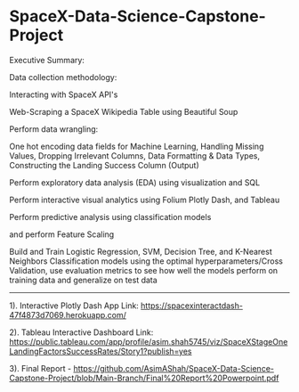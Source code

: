 # SpaceX-Data-Science-Capstone-Project
Executive Summary:​

Data collection methodology​:

Interacting with SpaceX API's​

Web-Scraping a SpaceX Wikipedia Table using Beautiful Soup ​

Perform data wrangling​:

One hot encoding data fields for Machine Learning, Handling Missing Values, Dropping Irrelevant Columns, Data Formatting & Data Types, Constructing the Landing Success Column (Output)​

Perform exploratory data analysis (EDA) using visualization and SQL​

Perform interactive visual analytics using Folium Plotly Dash​, and Tableau

Perform predictive analysis using classification models​

and perform Feature Scaling​

Build and Train Logistic Regression, SVM, Decision Tree, and K-Nearest Neighbors Classification models using the optimal hyperparameters/Cross Validation, use evaluation metrics to see how well the models perform on training data and generalize on test data

---------------------------------------------------------------------------------------

1). Interactive Plotly Dash App Link: https://spacexinteractdash-47f4873d7069.herokuapp.com/ 

2). Tableau Interactive Dashboard Link:  https://public.tableau.com/app/profile/asim.shah5745/viz/SpaceXStageOneLandingFactorsSuccessRates/Story1?publish=yes

3). Final Report - https://github.com/AsimAShah/SpaceX-Data-Science-Capstone-Project/blob/Main-Branch/Final%20Report%20Powerpoint.pdf
